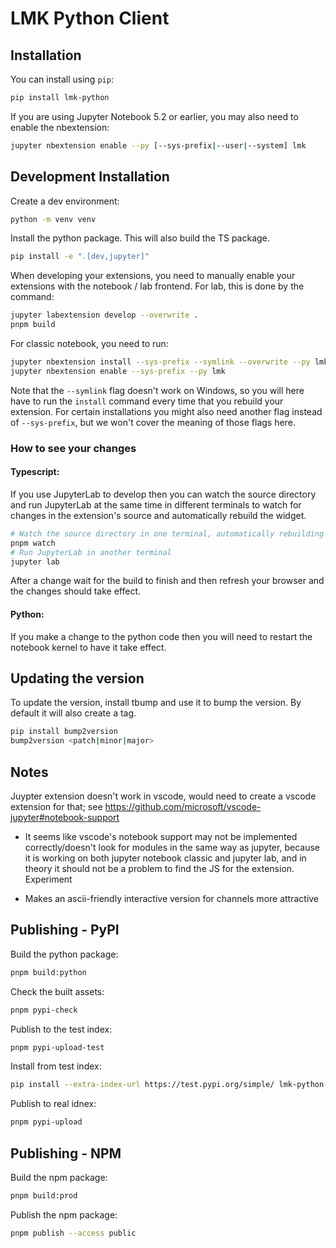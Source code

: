 
# LMK Python Client

<!-- [![Build Status](https://travis-ci.org/cfeenstra67/lmk.svg?branch=master)](https://travis-ci.org/cfeenstra67/lmk)
[![codecov](https://codecov.io/gh/cfeenstra67/lmk/branch/master/graph/badge.svg)](https://codecov.io/gh/cfeenstra67/lmk) -->

## Installation

You can install using `pip`:

```bash
pip install lmk-python
```

If you are using Jupyter Notebook 5.2 or earlier, you may also need to enable
the nbextension:
```bash
jupyter nbextension enable --py [--sys-prefix|--user|--system] lmk
```

## Development Installation

Create a dev environment:
```bash
python -m venv venv
```

Install the python package. This will also build the TS package.
```bash
pip install -e ".[dev,jupyter]"
```

When developing your extensions, you need to manually enable your extensions with the
notebook / lab frontend. For lab, this is done by the command:

```bash
jupyter labextension develop --overwrite .
pnpm build
```

For classic notebook, you need to run:

```bash
jupyter nbextension install --sys-prefix --symlink --overwrite --py lmk
jupyter nbextension enable --sys-prefix --py lmk
```

Note that the `--symlink` flag doesn't work on Windows, so you will here have to run
the `install` command every time that you rebuild your extension. For certain installations
you might also need another flag instead of `--sys-prefix`, but we won't cover the meaning
of those flags here.

### How to see your changes
#### Typescript:
If you use JupyterLab to develop then you can watch the source directory and run JupyterLab at the same time in different
terminals to watch for changes in the extension's source and automatically rebuild the widget.

```bash
# Watch the source directory in one terminal, automatically rebuilding when needed
pnpm watch
# Run JupyterLab in another terminal
jupyter lab
```

After a change wait for the build to finish and then refresh your browser and the changes should take effect.

#### Python:
If you make a change to the python code then you will need to restart the notebook kernel to have it take effect.

## Updating the version

To update the version, install tbump and use it to bump the version.
By default it will also create a tag.

```bash
pip install bump2version
bump2version <patch|minor|major>
```

## Notes

Juypter extension doesn't work in vscode, would need to create a vscode extension for that; see https://github.com/microsoft/vscode-jupyter#notebook-support
- It seems like vscode's notebook support may not be implemented correctly/doesn't look for modules in the same way as jupyter, because it is working on both jupyter notebook classic and jupyter lab, and in theory it should not be a problem to find the JS for the extension. Experiment

- Makes an ascii-friendly interactive version for channels more attractive

## Publishing - PyPI

Build the python package:
```bash
pnpm build:python
```

Check the built assets:
```bash
pnpm pypi-check
```

Publish to the test index:
```bash
pnpm pypi-upload-test
```

Install from test index:
```bash
pip install --extra-index-url https://test.pypi.org/simple/ lmk-python[jupyter]==<version>
```

Publish to real idnex:
```bash
pnpm pypi-upload
```

## Publishing - NPM

Build the npm package:
```bash
pnpm build:prod
```

Publish the npm package:
```bash
pnpm publish --access public
```
